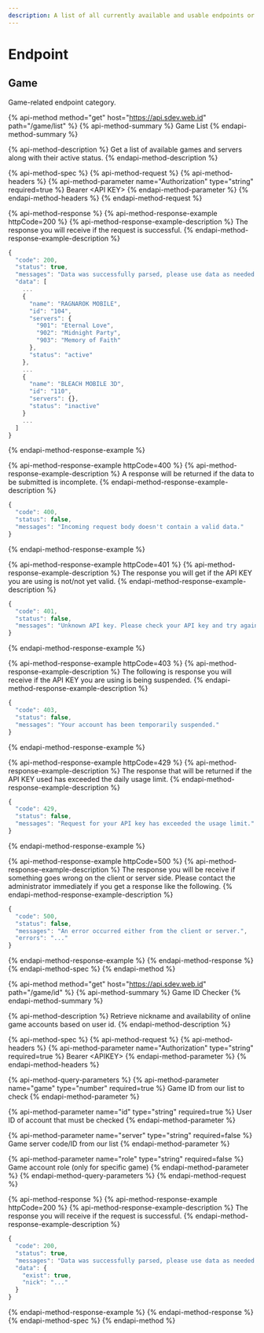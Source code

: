 ```yaml
---
description: A list of all currently available and usable endpoints or features.
---
```


# Endpoint

## Game

Game-related endpoint category.

{% api-method method="get" host="https://api.sdev.web.id" path="/game/list" %}
{% api-method-summary %}
Game List
{% endapi-method-summary %}

{% api-method-description %}
Get a list of available games and servers along with their active status.
{% endapi-method-description %}

{% api-method-spec %}
{% api-method-request %}
{% api-method-headers %}
{% api-method-parameter name="Authorization" type="string" required=true %}
Bearer &lt;API KEY&gt;
{% endapi-method-parameter %}
{% endapi-method-headers %}
{% endapi-method-request %}

{% api-method-response %}
{% api-method-response-example httpCode=200 %}
{% api-method-response-example-description %}
The response you will receive if the request is successful.
{% endapi-method-response-example-description %}

```javascript
{
  "code": 200,
  "status": true,
  "messages": "Data was successfully parsed, please use data as needed.",
  "data": [
    ...
    {
      "name": "RAGNAROK MOBILE",
      "id": "104",
      "servers": {
        "901": "Eternal Love",
        "902": "Midnight Party",
        "903": "Memory of Faith"
      },
      "status": "active"
    },
    ...
    {
      "name": "BLEACH MOBILE 3D",
      "id": "110",
      "servers": {},
      "status": "inactive"
    }
    ...
  ]
}
```
{% endapi-method-response-example %}

{% api-method-response-example httpCode=400 %}
{% api-method-response-example-description %}
A response will be returned if the data to be submitted is incomplete.
{% endapi-method-response-example-description %}

```javascript
{
  "code": 400,
  "status": false,
  "messages": "Incoming request body doesn't contain a valid data."
}
```
{% endapi-method-response-example %}

{% api-method-response-example httpCode=401 %}
{% api-method-response-example-description %}
The response you will get if the API KEY you are using is not/not yet valid.
{% endapi-method-response-example-description %}

```javascript
{
  "code": 401,
  "status": false,
  "messages": "Unknown API key. Please check your API key and try again."
}
```
{% endapi-method-response-example %}

{% api-method-response-example httpCode=403 %}
{% api-method-response-example-description %}
The following is response you will receive if the API KEY you are using is being suspended.
{% endapi-method-response-example-description %}

```javascript
{
  "code": 403,
  "status": false,
  "messages": "Your account has been temporarily suspended."
}
```
{% endapi-method-response-example %}

{% api-method-response-example httpCode=429 %}
{% api-method-response-example-description %}
The response that will be returned if the API KEY used has exceeded the daily usage limit.
{% endapi-method-response-example-description %}

```javascript
{
  "code": 429,
  "status": false,
  "messages": "Request for your API key has exceeded the usage limit."
}
```
{% endapi-method-response-example %}

{% api-method-response-example httpCode=500 %}
{% api-method-response-example-description %}
The response you will be receive if something goes wrong on the client or server side. Please contact the administrator immediately if you get a response like the following.
{% endapi-method-response-example-description %}

```javascript
{
  "code": 500,
  "status": false,
  "messages": "An error occurred either from the client or server.",
  "errors": "..."
}
```
{% endapi-method-response-example %}
{% endapi-method-response %}
{% endapi-method-spec %}
{% endapi-method %}

{% api-method method="get" host="https://api.sdev.web.id" path="/game/id" %}
{% api-method-summary %}
Game ID Checker
{% endapi-method-summary %}

{% api-method-description %}
Retrieve nickname and availability of online game accounts based on user id.
{% endapi-method-description %}

{% api-method-spec %}
{% api-method-request %}
{% api-method-headers %}
{% api-method-parameter name="Authorization" type="string" required=true %}
Bearer &lt;APIKEY&gt;
{% endapi-method-parameter %}
{% endapi-method-headers %}

{% api-method-query-parameters %}
{% api-method-parameter name="game" type="number" required=true %}
Game ID from our list to check
{% endapi-method-parameter %}

{% api-method-parameter name="id" type="string" required=true %}
User ID of account that must be checked
{% endapi-method-parameter %}

{% api-method-parameter name="server" type="string" required=false %}
Game server code/ID from our list
{% endapi-method-parameter %}

{% api-method-parameter name="role" type="string" required=false %}
Game account role \(only for specific game\)
{% endapi-method-parameter %}
{% endapi-method-query-parameters %}
{% endapi-method-request %}

{% api-method-response %}
{% api-method-response-example httpCode=200 %}
{% api-method-response-example-description %}
The response you will receive if the request is successful.
{% endapi-method-response-example-description %}

```javascript
{
  "code": 200,
  "status": true,
  "messages": "Data was successfully parsed, please use data as needed.",
  "data": {
    "exist": true,
    "nick": "..."
  }
}
```
{% endapi-method-response-example %}
{% endapi-method-response %}
{% endapi-method-spec %}
{% endapi-method %}

